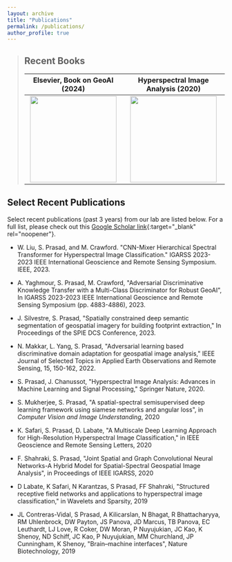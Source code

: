 ```yaml
---
layout: archive
title: "Publications"
permalink: /publications/
author_profile: true
---
```


> ## Recent Books
> 
> | Elsevier, Book on GeoAI (2024)             |  Hyperspectral Image Analysis (2020) | 
> |:-------------------------:|:-------------------------:|
> | <img src="https://prasadlab.github.io/images/ImageAssets/Elsevier_2024.jpg" width="200" /> |  <img src="https://prasadlab.github.io/images/ImageAssets/Springer_2020.png" width="200" /> |

## Select Recent Publications 
Select recent publications (past 3 years) from our lab are listed below. For a full list, please check out this [Google Scholar link](https://scholar.google.com/citations?user=g_FRerIAAAAJ&hl=en&oi=ao){:target="_blank" rel="noopener"}.

- W. Liu, S. Prasad, and M. Crawford. "CNN-Mixer Hierarchical Spectral Transformer for Hyperspectral Image Classification." IGARSS 2023-2023 IEEE International Geoscience and Remote Sensing Symposium. IEEE, 2023.

- A. Yaghmour, S. Prasad, M. Crawford, "Adversarial Discriminative Knowledge Transfer with a Multi-Class Discriminator for Robust GeoAI", In IGARSS 2023-2023 IEEE International Geoscience and Remote Sensing Symposium (pp. 4883-4886), 2023.

- J. Silvestre, S. Prasad, "Spatially constrained deep semantic segmentation of geospatial imagery for building footprint extraction," In Proceedings of the SPIE DCS Conference, 2023.

- N. Makkar, L. Yang, S.  Prasad, "Adversarial learning based discriminative domain adaptation for geospatial image analysis," IEEE Journal of Selected Topics in Applied Earth Observations and Remote Sensing, 15, 150-162, 2022.
- S. Prasad, J. Chanussot, "Hyperspectral Image Analysis: Advances in Machine Learning and Signal Processing," Springer Nature, 2020.
- S. Mukherjee, S. Prasad, "A spatial-spectral semisupervised deep learning framework using siamese networks and angular loss", in _Computer Vision and Image Understanding_, 2020
- K. Safari, S. Prasad, D. Labate, "A Multiscale Deep Learning Approach for High-Resolution Hyperspectral Image Classification," in IEEE Geoscience and Remote Sensing Letters, 2020
- F. Shahraki, S. Prasad, "Joint Spatial and Graph Convolutional Neural Networks-A Hybrid Model for Spatial-Spectral Geospatial Image Analysis", in Proceedings of IEEE IGARSS, 2020
- D Labate, K Safari, N Karantzas, S Prasad, FF Shahraki, "Structured receptive field networks and applications to hyperspectral image classification," in Wavelets and Sparsity, 2019
- JL Contreras-Vidal, S Prasad, A Kilicarslan, N Bhagat, R Bhattacharyya, RM Uhlenbrock, DW Payton, JS Panova, JD Marcus, TB Panova, EC Leuthardt, LJ Love, R Coker, DW Moran, P Nuyujukian, JC Kao, K Shenoy, ND Schiff, JC Kao, P Nuyujukian, MM Churchland, JP Cunningham, K Shenoy, "Brain–machine interfaces", Nature Biotechnology, 2019
